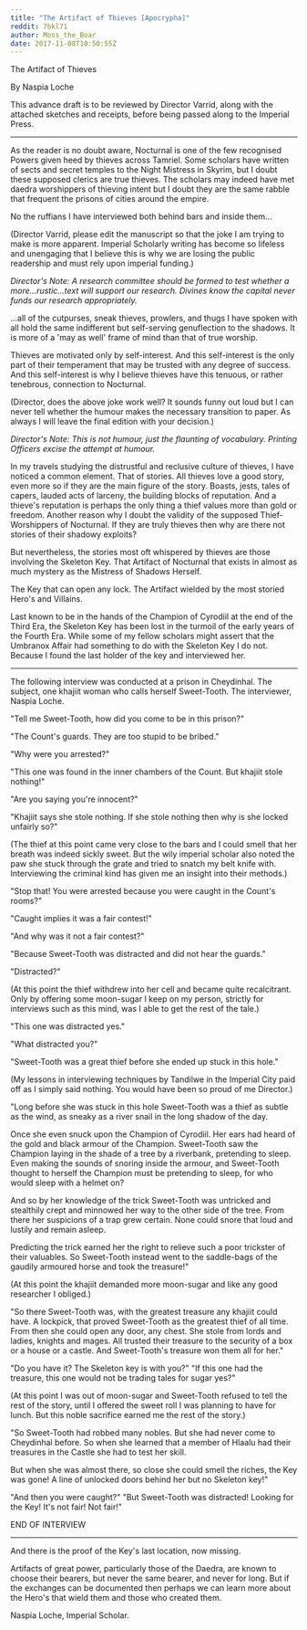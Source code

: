 ```yaml
---
title: "The Artifact of Thieves [Apocrypha]"
reddit: 7bkl71
author: Moss_the_Boar
date: 2017-11-08T10:50:55Z
---
```


The Artifact of Thieves

By Naspia Loche

This advance draft is to be reviewed by Director Varrid, along with the attached sketches and receipts, before being passed along to the Imperial Press.

--------------------------------------------------------------------------------------------------------

As the reader is no doubt aware, Nocturnal is one of the few recognised Powers given heed by thieves across Tamriel. Some scholars have written of sects and secret temples to the Night Mistress in Skyrim, but I doubt these supposed clerics are true thieves. The scholars may indeed have met daedra worshippers of thieving intent but I doubt they are the same rabble that frequent the prisons of cities around the empire.

No the ruffians I have interviewed both behind bars and inside them... 

(Director Varrid, please edit the manuscript so that the joke I am trying to make is more apparent. Imperial Scholarly writing has become so lifeless and unengaging that I believe this is why we are losing the public readership and must rely upon imperial funding.)

*Director's Note: A research committee should be formed to test whether a more...rustic...text will support our research. Divines know the capital never funds our research appropriately.*

...all of the cutpurses, sneak thieves, prowlers, and thugs I have spoken with all hold the same indifferent but self-serving genuflection to the shadows. It is more of a 'may as well' frame of mind than that of true worship.

Thieves are motivated only by self-interest. And this self-interest is the only part of their temperament that may be trusted with any degree of success. And this self-interest is why I believe thieves have this tenuous, or rather tenebrous, connection to Nocturnal.

(Director, does the above joke work well? It sounds funny out loud but I can never tell whether the humour makes the necessary transition to paper. As always I will leave the final edition with your decision.)

*Director's Note: This is not humour, just the flaunting of vocabulary. Printing Officers excise the attempt at humour.*

In my travels studying the distrustful and reclusive culture of thieves, I have noticed a common element. That of stories. All thieves love a good story, even more so if they are the main figure of the story. Boasts, jests, tales of capers, lauded acts of larceny, the building blocks of reputation. And a thieve's reputation is perhaps the only thing a thief values more than gold or freedom. Another reason why I doubt the validity of the supposed Thief-Worshippers of Nocturnal. If they are truly thieves then why are there not stories of their shadowy exploits?

But nevertheless, the stories most oft whispered by thieves are those involving the Skeleton Key. That Artifact of Nocturnal that exists in almost as much mystery as the Mistress of Shadows Herself.

The Key that can open any lock. 
The Artifact wielded by the most storied Hero's and Villains.

Last known to be in the hands of the Champion of Cyrodiil at the end of the Third Era, the Skeleton Key has been lost in the turmoil of the early years of the Fourth Era. While some of my fellow scholars might assert that the Umbranox Affair had something to do with the Skeleton Key I do not. Because I found the last holder of the key and interviewed her.

--------------------------------------------------------------------------------------------------------

The following interview was conducted at a prison in Cheydinhal.
The subject, one khajiit woman who calls herself Sweet-Tooth.
The interviewer, Naspia Loche.

"Tell me Sweet-Tooth, how did you come to be in this prison?"

"The Count's guards. They are too stupid to be bribed."

"Why were you arrested?"

"This one was found in the inner chambers of the Count. But khajiit stole nothing!"

"Are you saying you're innocent?"

"Khajiit says she stole nothing. If she stole nothing then why is she locked unfairly so?"

(The thief at this point came very close to the bars and I could smell that her breath was indeed sickly sweet. But the wily imperial scholar also noted the paw she stuck through the grate and tried to snatch my belt knife with. Interviewing the criminal kind has given me an insight into their methods.)

"Stop that! You were arrested because you were caught in the Count's rooms?"

"Caught implies it was a fair contest!"

"And why was it not a fair contest?"

"Because Sweet-Tooth was distracted and did not hear the guards."

"Distracted?"

(At this point the thief withdrew into her cell and became quite recalcitrant. Only by offering some moon-sugar I keep on my person, strictly for interviews such as this mind, was I able to get the rest of the tale.)

"This one was distracted yes."

"What distracted you?"

"Sweet-Tooth was a great thief before she ended up stuck in this hole."

(My lessons in interviewing techniques by Tandilwe in the Imperial City paid off as I simply said nothing. You would have been so proud of me Director.)

"Long before she was stuck in this hole Sweet-Tooth was a thief as subtle as the wind, as sneaky as a river snail in the long shadow of the day. 

Once she even snuck upon the Champion of Cyrodiil. Her ears had heard of the gold and black armour of the Champion. Sweet-Tooth saw the Champion laying in the shade of a tree by a riverbank, pretending to sleep. Even making the sounds of snoring inside the armour, and Sweet-Tooth thought to herself the Champion must be pretending to sleep, for who would sleep with a helmet on? 

And so by her knowledge of the trick Sweet-Tooth was untricked and stealthily crept and minnowed her way to the other side of the tree. From there her suspicions of a trap grew certain. None could snore that loud and lustily and remain asleep. 

Predicting the trick earned her the right to relieve such a poor trickster of their valuables. So Sweet-Tooth instead went to the saddle-bags of the gaudily armoured horse and took the treasure!"

(At this point the khajiit demanded more moon-sugar and like any good researcher I obliged.)

"So there Sweet-Tooth was, with the greatest treasure any khajiit could have. A lockpick, that proved Sweet-Tooth as the greatest thief of all time. From then she could open any door, any chest. She stole from lords and ladies, knights and mages. All trusted their treasure to the security of a box or a house or a castle. And Sweet-Tooth's treasure won them all for her."

"Do you have it? The Skeleton key is with you?"
"If this one had the treasure, this one would not be trading tales for sugar yes?"

(At this point I was out of moon-sugar and Sweet-Tooth refused to tell the rest of the story, until I offered the sweet roll I was planning to have for lunch. But this noble sacrifice earned me the rest of the story.)

"So Sweet-Tooth had robbed many nobles. But she had never come to Cheydinhal before. So when she learned that a member of Hlaalu had their treasures in the Castle she had to test her skill. 

But when she was almost there, so close she could smell the riches, the Key was gone! A line of unlocked doors behind her but no Skeleton key!"

"And then you were caught?"
"But Sweet-Tooth was distracted! Looking for the Key! It's not fair! Not fair!"

END OF INTERVIEW 

--------------------------------------------------------------------------------------------------------

And there is the proof of the Key's last location, now missing. 

Artifacts of great power, particularly those of the Daedra, are known to choose their bearers, but never the same bearer, and never for long. But if the exchanges can be documented then perhaps we can learn more about the Hero's that wield them and those who created them.

Naspia Loche, Imperial Scholar.
